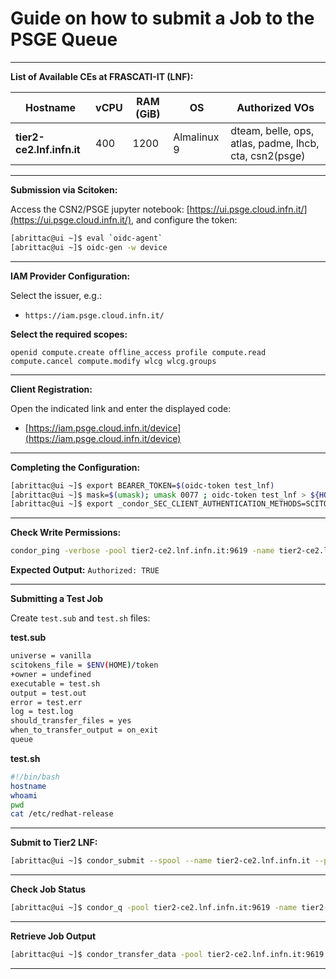 # Guide on how to submit a Job to the PSGE Queue

---

**List of Available CEs at FRASCATI-IT (LNF):**

| Hostname                                    | vCPU | RAM (GiB) | OS          | Authorized VOs                                         |
| ------------------------------------------- | ---- | --------- | ----------- | ------------------------------------------------------ |
| **tier2-ce2.lnf.infn.it**                   |  400 | 1200      | Almalinux 9 | dteam, belle, ops, atlas, padme, lhcb, cta, csn2(psge) |

---

**Submission via Scitoken:**

Access the CSN2/PSGE jupyter notebook: [https://ui.psge.cloud.infn.it/](https://ui.psge.cloud.infn.it/), and configure the token:

```bash
[abrittac@ui ~]$ eval `oidc-agent`
[abrittac@ui ~]$ oidc-gen -w device
```

---

**IAM Provider Configuration:**

Select the issuer, e.g.:

* `https://iam.psge.cloud.infn.it/`

**Select the required scopes:**

```
openid compute.create offline_access profile compute.read compute.cancel compute.modify wlcg wlcg.groups
```

---

**Client Registration:**

Open the indicated link and enter the displayed code:

* [https://iam.psge.cloud.infn.it/device](https://iam.psge.cloud.infn.it/device)

---

**Completing the Configuration:**

```bash
[abrittac@ui ~]$ export BEARER_TOKEN=$(oidc-token test_lnf)
[abrittac@ui ~]$ mask=$(umask); umask 0077 ; oidc-token test_lnf > ${HOME}/token ; umask $mask
[abrittac@ui ~]$ export _condor_SEC_CLIENT_AUTHENTICATION_METHODS=SCITOKENS
```

---

**Check Write Permissions:**

```bash
condor_ping -verbose -pool tier2-ce2.lnf.infn.it:9619 -name tier2-ce2.lnf.infn.it -type schedd write
```

**Expected Output:** `Authorized: TRUE`

---

**Submitting a Test Job**

Create `test.sub` and `test.sh` files:

**test.sub**

```bash
universe = vanilla
scitokens_file = $ENV(HOME)/token
+owner = undefined
executable = test.sh
output = test.out
error = test.err
log = test.log
should_transfer_files = yes
when_to_transfer_output = on_exit
queue
```

**test.sh**

```bash
#!/bin/bash
hostname
whoami
pwd
cat /etc/redhat-release
```

---

**Submit to Tier2 LNF:**

```bash
[abrittac@ui ~]$ condor_submit --spool --name tier2-ce2.lnf.infn.it --pool tier2-ce2.lnf.infn.it:9619 test.sub
```

---

**Check Job Status**

```bash
[abrittac@ui ~]$ condor_q -pool tier2-ce2.lnf.infn.it:9619 -name tier2-ce2.lnf.infn.it <JOB ID>
```

---

**Retrieve Job Output**

```bash
[abrittac@ui ~]$ condor_transfer_data -pool tier2-ce2.lnf.infn.it:9619 -name tier2-ce2.lnf.infn.it <JOB ID>
```

---
